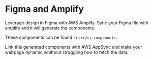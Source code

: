 # Figma and Amplify

Leverage design in Figma with AWS Amplify. Sync your Figma file with amplify and it will generate the components.

These components can be found in `src/ui-components`.

Link this generated components with AWS AppSync and make your webpage dynamic whithout struggling how to fetch the data.

